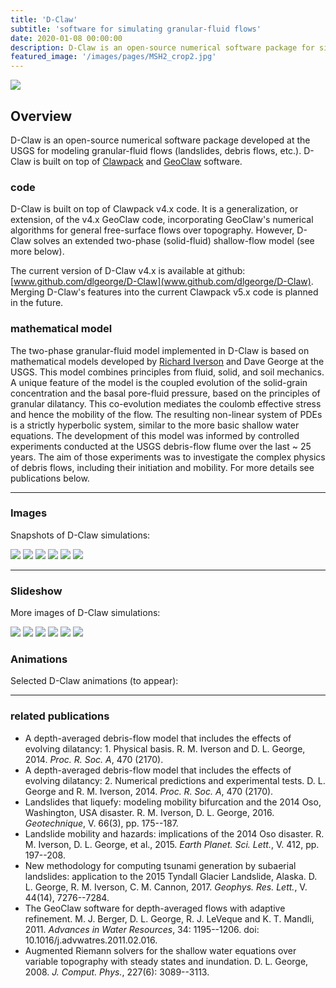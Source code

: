 ```yaml
---
title: 'D-Claw'
subtitle: 'software for simulating granular-fluid flows'
date: 2020-01-08 00:00:00
description: D-Claw is an open-source numerical software package for simulating granular-fluid flows, such as landslides, debris flows, and lahars.
featured_image: '/images/pages/MSH2_crop2.jpg'
---
```


![](/images/projects/dclaw/misc/Rainier_frame00015.png)

## Overview

D-Claw is an open-source numerical software package developed at the USGS for modeling granular-fluid flows (landslides, debris flows, etc.). D-Claw is built on top of [Clawpack](www.clawpack.org) and [GeoClaw](www.geoclaw.org) software. 

### code

D-Claw is built on top of Clawpack v4.x code. It is a generalization, or extension, of the v4.x GeoClaw code, incorporating GeoClaw's numerical algorithms for general free-surface flows over topography. However, D-Claw solves an extended two-phase (solid-fluid) shallow-flow model (see more below).

The current version of D-Claw v4.x is available at github: [www.github.com/dlgeorge/D-Claw](www.github.com/dlgeorge/D-Claw). Merging D-Claw's features into the current Clawpack v5.x code is planned in the future. 

### mathematical model

The two-phase granular-fluid model implemented in D-Claw is based on mathematical models developed by [Richard Iverson](https://www.usgs.gov/staff-profiles/richard-m-iverson) and Dave George at the USGS. This model combines principles from fluid, solid, and soil mechanics. A unique feature of the model is the coupled evolution of the solid-grain concentration and the basal pore-fluid pressure, based on the principles of granular dilatancy. This co-evolution mediates the coulomb effective stress and hence the mobility of the flow. The resulting non-linear system of PDEs is a strictly hyperbolic system, similar to the more basic shallow water equations. The development of this model was informed by controlled experiments conducted at the USGS debris-flow flume over the last ~ 25 years. The aim of those experiments was to investigate the complex physics of debris flows, including their initiation and mobility. For more details see publications below.


---

### Images

Snapshots of D-Claw simulations:

<div class="gallery" data-columns="3">
	<img src="/images/projects/dclaw/misc/Rainier_frame00015.png">
	<img src="/images/projects/dclaw/misc/Rainierframe00080.png">
	<img src="/images/projects/dclaw/misc/Alderframe00083.png">
	<img src="/images/projects/dclaw/misc/tyndall_oblique_frame00015.png">
	<img src="/images/projects/dclaw/misc/Sisters_frame00035.png">
	<img src="/images/projects/dclaw/misc/dclaw_oso.jpg">
</div>


---

### Slideshow

More images of D-Claw simulations:

<div class="gallery" data-columns="1">
	<img src="/images/projects/dclaw/misc/Rainier_frame00015.png">
	<img src="/images/projects/dclaw/misc/Rainierframe00080.png">
	<img src="/images/projects/dclaw/misc/tyndall_oblique_frame00015.png">
	<img src="/images/projects/dclaw/misc/Sisters_frame00035.png">
	<img src="/images/projects/dclaw/misc/Alderframe00083.png">
	<img src="/images/projects/dclaw/misc/dclaw_oso.jpg">
</div>

### Animations

Selected D-Claw animations (to appear):

---

### related publications

*  A depth-averaged debris-flow model that includes the effects of evolving dilatancy: 1. Physical basis. R. M. Iverson and D. L. George, 2014. *Proc. R. Soc. A*, 470 (2170).
* A depth-averaged debris-flow model that includes the effects of evolving dilatancy: 2. Numerical predictions and experimental tests. D. L. George and R. M. Iverson, 2014. *Proc. R. Soc. A*, 470 (2170). 
* Landslides that liquefy: modeling mobility bifurcation and the 2014 Oso, Washington, USA disaster. R. M. Iverson, D. L. George, 2016. *Geotechnique*, V. 66(3), pp. 175--187.
* Landslide mobility and hazards: implications of the 2014 Oso disaster. R. M. Iverson, D. L. George, et al., 2015. *Earth Planet. Sci. Lett.*, V. 412, pp. 197--208.
*  New methodology for computing tsunami generation by subaerial landslides: application to the 2015 Tyndall Glacier Landslide, Alaska. D. L. George, R. M. Iverson, C. M. Cannon, 2017. *Geophys. Res. Lett.*, V. 44(14), 7276--7284.
* The GeoClaw software for depth-averaged flows with adaptive refinement.  M. J. Berger, D. L. George, R. J. LeVeque and K. T. Mandli, 2011. *Advances in Water Resources*, 34: 1195--1206. doi: 10.1016/j.advwatres.2011.02.016.
* Augmented Riemann solvers for the shallow water equations over variable topography with steady states and inundation. D. L. George, 2008. *J. Comput. Phys.*, 227(6): 3089--3113.